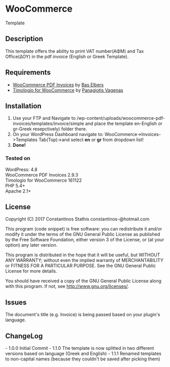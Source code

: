 # WooCommerce
Template

<h2>Description</h2>
This template offers the ability to print VAT number(ΑΦΜ) and Tax Office(ΔΟΥ) in the pdf invoice (English or Greek Template).

<h2>Requirements</h2>
<ul>
<li><a href="https://wordpress.org/plugins/woocommerce-pdf-invoices/">WooCommerce PDF Invoices</a> by <a href="http://wcpdfinvoices.com/">Bas Elbers</a>
<li><a href="https://github.com/panvagenas/timologio-for-woocommerce">Timologio for WooCommerce</a> by <a href="https://github.com/panvagenas">Panagiotis Vagenas</a></li>
</ul>

<h2>Installation</h2>
<ol>
<li>Use your FTP and Navigate to /wp-content/uploads/woocommerce-pdf-invoices/templates/invoice/simple and place the template en-English or gr-Greek resepctively) folder there.</li>
<li>On your WordPress Dashboard navigate to: WooCommerce->Invoices->Templates Tab(Top)->and select <strong>en</strong> or <strong>gr</strong> from dropdown list!</li>
<li><strong>Done!</strong></li>
</ol>

<h3>Tested on </h3>
WordPress: 4.8<br>
WooCommerce PDF Invoices 2.9.3<br>
Timologio for WooCommerce 161122<br>
PHP 5.4+<br>
Apache 2.1+<br>


<h2>License</h2>
Copyright (C) 2017 Constantinos Stathis constantinos-@hotmail.com

This program (code snippet) is free software: you can redistribute it and/or modify it under the terms of the GNU General Public License as published by the Free Software Foundation, either version 3 of the License, or (at your option) any later version.

This program is distributed in the hope that it will be useful, but WITHOUT ANY WARRANTY; without even the implied warranty of MERCHANTABILITY or FITNESS FOR A PARTICULAR PURPOSE. See the GNU General Public License for more details.

You should have received a copy of the GNU General Public License along with this program. If not, see http://www.gnu.org/licenses/.

<h2>Issues</h2>
The document's title (e.g. Invoice) is being passed based on your plugin's language.


<h2>ChangeLog</h2>
- 1.0.0 Initial Commit
- 1.1.0 The template is now splitted in two different versions based on language (Greek and English)
- 1.1.1 Renamed templates to non-capital names (because they couldn't be saved after picking them)
